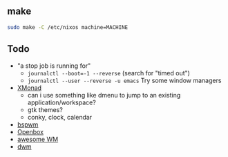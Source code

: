 ## make

``` sh
sudo make -C /etc/nixos machine=MACHINE
```

## Todo
- "a stop job is running for"
  - `journalctl --boot=-1 --reverse` (search for "timed out")
  - `journalctl --user --reverse -u emacs`
Try some window managers
- [XMonad](http://xmonad.org)
  - can i use something like dmenu to jump to an existing application/workspace?
  - gtk themes?
  - conky, clock, calendar
- [bspwm](https://github.com/baskerville/bspwm)
- [Openbox](http://openbox.org/wiki/Main_Page)
- [awesome WM](https://awesomewm.org)
- [dwm](https://dwm.suckless.org)
